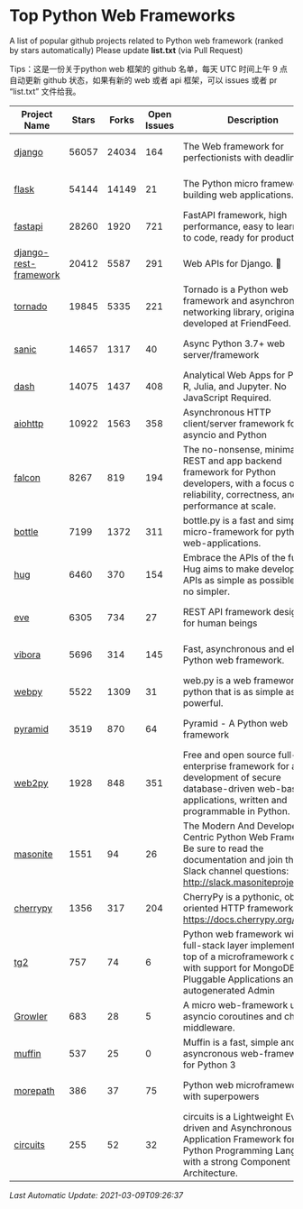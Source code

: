 # Top Python Web Frameworks
A list of popular github projects related to Python web framework (ranked by stars automatically)
Please update **list.txt** (via Pull Request)

Tips：这是一份关于python web 框架的 github 名单，每天 UTC 时间上午 9 点自动更新 github 状态，如果有新的 web 或者 api 框架，可以 issues 或者 pr “list.txt” 文件给我。

| Project Name | Stars | Forks | Open Issues | Description | Last Commit |
| ------------ | ----- | ----- | ----------- | ----------- | ----------- |
| [django](https://github.com/django/django) | 56057 | 24034 | 164 | The Web framework for perfectionists with deadlines. | 2021-03-09 07:48:32 |
| [flask](https://github.com/pallets/flask) | 54144 | 14149 | 21 | The Python micro framework for building web applications. | 2021-03-08 18:15:26 |
| [fastapi](https://github.com/tiangolo/fastapi) | 28260 | 1920 | 721 | FastAPI framework, high performance, easy to learn, fast to code, ready for production | 2021-03-01 19:02:33 |
| [django-rest-framework](https://github.com/encode/django-rest-framework) | 20412 | 5587 | 291 | Web APIs for Django. 🎸 | 2021-03-08 12:09:17 |
| [tornado](https://github.com/tornadoweb/tornado) | 19845 | 5335 | 221 | Tornado is a Python web framework and asynchronous networking library, originally developed at FriendFeed. | 2021-02-04 02:40:24 |
| [sanic](https://github.com/sanic-org/sanic) | 14657 | 1317 | 40 | Async Python 3.7+ web server/framework | Build fast. Run fast. | 2021-03-08 18:01:07 |
| [dash](https://github.com/plotly/dash) | 14075 | 1437 | 408 | Analytical Web Apps for Python, R, Julia, and Jupyter. No JavaScript Required. | 2021-03-08 15:13:34 |
| [aiohttp](https://github.com/aio-libs/aiohttp) | 10922 | 1563 | 358 | Asynchronous HTTP client/server framework for asyncio and Python | 2021-03-06 21:43:41 |
| [falcon](https://github.com/falconry/falcon) | 8267 | 819 | 194 | The no-nonsense, minimalist REST and app backend framework for Python developers, with a focus on reliability, correctness, and performance at scale. | 2021-03-09 03:17:42 |
| [bottle](https://github.com/bottlepy/bottle) | 7199 | 1372 | 311 | bottle.py is a fast and simple micro-framework for python web-applications. | 2021-01-01 15:17:44 |
| [hug](https://github.com/hugapi/hug) | 6460 | 370 | 154 | Embrace the APIs of the future. Hug aims to make developing APIs as simple as possible, but no simpler. | 2020-08-10 05:07:26 |
| [eve](https://github.com/pyeve/eve) | 6305 | 734 | 27 | REST API framework designed for human beings | 2021-03-06 08:49:11 |
| [vibora](https://github.com/vibora-io/vibora) | 5696 | 314 | 145 | Fast, asynchronous and elegant Python web framework. | 2019-02-11 10:54:12 |
| [webpy](https://github.com/webpy/webpy) | 5522 | 1309 | 31 | web.py is a web framework for python that is as simple as it is powerful.  | 2021-03-03 00:03:19 |
| [pyramid](https://github.com/Pylons/pyramid) | 3519 | 870 | 64 | Pyramid - A Python web framework | 2021-03-01 03:25:52 |
| [web2py](https://github.com/web2py/web2py) | 1928 | 848 | 351 | Free and open source full-stack enterprise framework for agile development of secure database-driven web-based applications, written and programmable in Python. | 2021-03-03 06:47:33 |
| [masonite](https://github.com/MasoniteFramework/masonite) | 1551 | 94 | 26 | The Modern And Developer Centric Python Web Framework. Be sure to read the documentation and join the Slack channel questions: http://slack.masoniteproject.com | 2021-03-03 16:16:08 |
| [cherrypy](https://github.com/cherrypy/cherrypy) | 1356 | 317 | 204 | CherryPy is a pythonic, object-oriented HTTP framework.      https://docs.cherrypy.org/ | 2021-01-17 23:39:22 |
| [tg2](https://github.com/TurboGears/tg2) | 757 | 74 | 6 | Python web framework with full-stack layer implemented on top of a microframework core with support for MongoDB, Pluggable Applications and autogenerated Admin | 2020-10-08 07:18:07 |
| [Growler](https://github.com/pyGrowler/Growler) | 683 | 28 | 5 | A micro web-framework using asyncio coroutines and chained middleware. | 2020-03-08 07:51:41 |
| [muffin](https://github.com/klen/muffin) | 537 | 25 | 0 | Muffin is a fast, simple and asyncronous web-framework for Python 3 | 2021-03-05 15:15:56 |
| [morepath](https://github.com/morepath/morepath) | 386 | 37 | 75 | Python web microframework with superpowers | 2021-01-23 15:04:22 |
| [circuits](https://github.com/circuits/circuits) | 255 | 52 | 32 | circuits is a Lightweight Event driven and Asynchronous Application Framework for the Python Programming Language with a strong Component Architecture. | 2020-12-16 08:37:47 |

*Last Automatic Update: 2021-03-09T09:26:37*